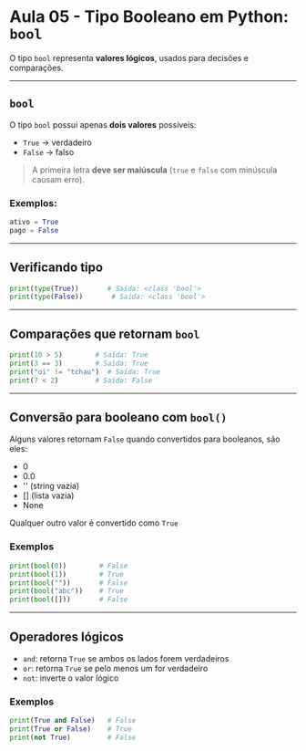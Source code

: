 # Aula 05 - Tipo Booleano em Python: `bool`

O tipo `bool` representa **valores lógicos**, usados para decisões e comparações.

---

## `bool`

O tipo `bool` possui apenas **dois valores** possíveis:

-   `True` → verdadeiro
-   `False` → falso

> A primeira letra **deve ser maiúscula** (`true` e `false` com minúscula causam erro).

### Exemplos:

```python
ativo = True
pago = False
```

---

## Verificando tipo

```python
print(type(True))       # Saída: <class 'bool'>
print(type(False))       # Saída: <class 'bool'>
```

---

## Comparações que retornam `bool`

```python
print(10 > 5)        # Saída: True
print(3 == 3)        # Saída: True
print("oi" != "tchau")  # Saída: True
print(7 < 2)         # Saída: False
```

---

## Conversão para booleano com `bool()`

Alguns valores retornam `False` quando convertidos para booleanos, são eles:

-   0
-   0.0
-   '' (string vazia)
-   [] (lista vazia)
-   None

Qualquer outro valor é convertido como `True`

### Exemplos

```python
print(bool(0))        # False
print(bool(1))        # True
print(bool(""))       # False
print(bool("abc"))    # True
print(bool([]))       # False
```

---

## Operadores lógicos

-   `and`: retorna `True` se ambos os lados forem verdadeiros
-   `or`: retorna `True` se pelo menos um for verdadeiro
-   `not`: inverte o valor lógico

### Exemplos

```python
print(True and False)   # False
print(True or False)    # True
print(not True)         # False
```
